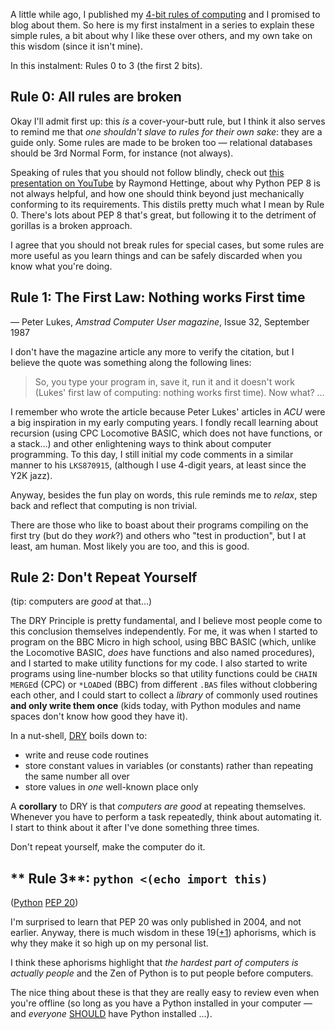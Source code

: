 <!-- 
.. title: 4-bit Rules of Computing, Part 0
.. slug: 4-bit-rules-of-computing-part-0
.. date: 2015-05-24 20:41:35 UTC+10:00
.. tags: 4-bit-rules, tip
.. category: blog
.. link: 
.. description: Mike's 4-bit rules explained, part 0
.. type: text
-->

A little while ago, I published my
[4-bit rules of computing](/pg/4-bit-rules.html) and I promised to
blog about them. So here is my first instalment in a series to
explain these simple rules, a bit about why I like these over others,
and my own take on this wisdom (since it isn't mine).

In this instalment:  Rules 0 to 3 (the first 2 bits).

<!-- TEASER_END -->

**Rule 0**: All rules are broken
----

Okay I'll admit first up: this *is* a cover-your-butt rule, but I
think it also serves to remind me that *one shouldn't slave to rules
for their own sake*: they are a guide only.  Some rules are made to be
broken too &mdash; relational databases should be 3rd Normal Form, for
instance (not always).

Speaking of rules that you should not follow blindly, check out [this
presentation on YouTube](www.youtube.com/watch?v=wf-BqAjZb8M) by
Raymond Hettinge, about why Python PEP 8 is not always helpful, and how
one should think beyond just mechanically conforming to its
requirements. This distils pretty much what I mean by Rule 0. There's
lots about PEP 8 that's great, but following it to the detriment of
gorillas is a broken approach.

I agree that you should not break rules for special cases, but some
rules are more useful as you learn things and can be safely discarded
when you know what you're doing.

**Rule 1**: The First Law: Nothing works First time
----
— Peter Lukes, *Amstrad Computer User magazine*, Issue 32, September 1987

I don't have the magazine article any more to verify the citation, but
I believe the quote was something along the following lines:

> So, you type your program in, save it, run it and it doesn't work (Lukes'
> first law of computing: nothing works first time). Now what? &hellip;

I remember who wrote the article because Peter Lukes' articles in
*ACU* were a big inspiration in my early computing years.  I fondly
recall learning about recursion (using CPC Locomotive BASIC, which
does not have functions, or a stack&hellip;) and other enlightening
ways to think about computer programming. To this day, I still initial
my code comments in a similar manner to his `LKS870915`, (although I
use 4-digit years, at least since the Y2K jazz).

Anyway, besides the fun play on words, this rule reminds me to
*relax*, step back and reflect that computing is non trivial.

There are those who like to boast about their programs compiling on
the first try (but do they *work*?) and others who "test in
production", but I at least, am human. Most likely you are too, and
this is good.

**Rule 2**: Don't Repeat Yourself
----
(tip: computers are *good* at that&hellip;)

The DRY Principle is pretty fundamental, and I believe most people
come to this conclusion themselves independently. For me, it was when
I started to program on the BBC Micro in high school, using BBC BASIC
(which, unlike the Locomotive BASIC, *does* have functions and also
named procedures), and I started to make utility functions for my
code. I also started to write programs using line-number blocks so
that utility functions could be `CHAIN MERGE`d (CPC) or `*LOAD`ed
(BBC) from different `.BAS` files without clobbering each other, and I
could start to collect a *library* of commonly used routines **and
only write them once** (kids today, with Python modules and name
spaces don't know how good they have it).

In a nut-shell,
[DRY](http://en.wikipedia.org/wiki/Don%27t_repeat_yourself) boils down
to:

* write and reuse code routines
* store constant values in variables (or constants) rather than
  repeating the same number all over
* store values in *one* well-known place only

A **corollary** to DRY is that *computers are good* at repeating
themselves. Whenever you have to perform a task repeatedly, think
about automating it. I start to think about it after I've done
something three times.

Don't repeat yourself, make the computer do it.


** Rule 3**: `python <(echo import this)`
----
([Python](https://www.python.org/about/gettingstarted/) [PEP 20](https://www.python.org/dev/peps/pep-0020/))

I'm surprised to learn that PEP 20 was only published in 2004, and not
earlier. Anyway, there is much wisdom in these
19([+1](https://programmers.stackexchange.com/questions/69955/what-is-python-20th-and-final-guideline))
aphorisms, which is why they make it so high up on my personal list.

I think these aphorisms highlight that *the hardest part of computers
is actually people* and the Zen of Python is to put people before
computers.

The nice thing about these is that they are really easy to review even
when you're offline (so long as you have a Python installed in your
computer &mdash; and *everyone*
[SHOULD](https://www.ietf.org/rfc/rfc2119.txt) have Python installed
&hellip;).

